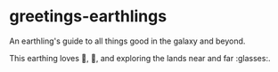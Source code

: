 # greetings-earthlings

An earthling's guide to all things good in the galaxy and beyond.

This earthing loves :book:, :pizza:, and exploring the lands near and far :glasses:.
